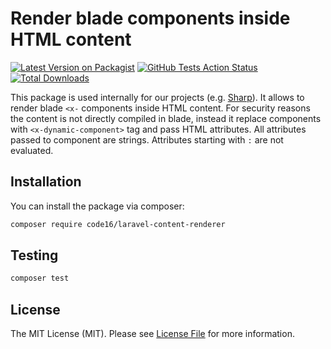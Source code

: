 # Render blade components inside HTML content

[![Latest Version on Packagist](https://img.shields.io/packagist/v/code16/laravel-content-renderer.svg?style=flat-square)](https://packagist.org/packages/code16/laravel-content-renderer)
[![GitHub Tests Action Status](https://img.shields.io/github/actions/workflow/status/code16/laravel-content-renderer/run-tests.yml?branch=main&label=tests&style=flat-square)](https://github.com/code16/laravel-content-renderer/actions?query=workflow%3Arun-tests+branch%3Amain)
[![Total Downloads](https://img.shields.io/packagist/dt/code16/laravel-content-renderer.svg?style=flat-square)](https://packagist.org/packages/code16/laravel-content-renderer)

This package is used internally for our projects (e.g. [Sharp](https://github.com/code16/sharp)). It allows to render blade `<x-` components inside HTML content. 
For security reasons the content is not directly compiled in blade, instead it replace components with `<x-dynamic-component>` tag and pass HTML attributes.
All attributes passed to component are strings. Attributes starting with `:` are not evaluated.

## Installation

You can install the package via composer:

```bash
composer require code16/laravel-content-renderer
```

## Testing

```bash
composer test
```

## License

The MIT License (MIT). Please see [License File](LICENSE.md) for more information.
